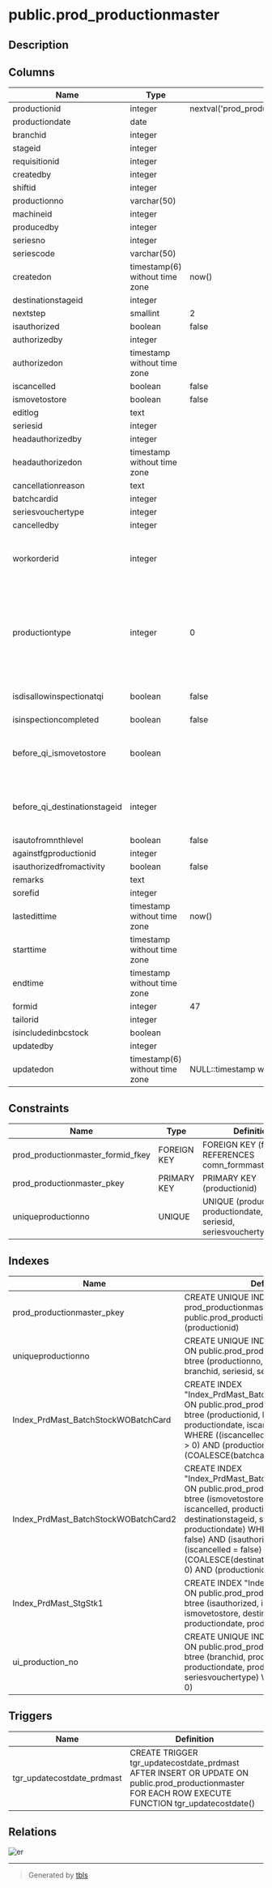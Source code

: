 # public.prod_productionmaster

## Description

## Columns

| Name | Type | Default | Nullable | Children | Parents | Comment |
| ---- | ---- | ------- | -------- | -------- | ------- | ------- |
| productionid | integer | nextval('prod_productionmaster_productionid_seq'::regclass) | false |  |  |  |
| productiondate | date |  | true |  |  |  |
| branchid | integer |  | true |  |  |  |
| stageid | integer |  | true |  |  |  |
| requisitionid | integer |  | true |  |  |  |
| createdby | integer |  | true |  |  |  |
| shiftid | integer |  | true |  |  |  |
| productionno | varchar(50) |  | true |  |  |  |
| machineid | integer |  | true |  |  |  |
| producedby | integer |  | true |  |  |  |
| seriesno | integer |  | true |  |  |  |
| seriescode | varchar(50) |  | true |  |  |  |
| createdon | timestamp(6) without time zone | now() | true |  |  |  |
| destinationstageid | integer |  | true |  |  |  |
| nextstep | smallint | 2 | false |  |  |  |
| isauthorized | boolean | false | true |  |  |  |
| authorizedby | integer |  | true |  |  |  |
| authorizedon | timestamp without time zone |  | true |  |  |  |
| iscancelled | boolean | false | false |  |  |  |
| ismovetostore | boolean | false | true |  |  |  |
| editlog | text |  | true |  |  |  |
| seriesid | integer |  | true |  |  |  |
| headauthorizedby | integer |  | true |  |  |  |
| headauthorizedon | timestamp without time zone |  | true |  |  |  |
| cancellationreason | text |  | true |  |  |  |
| batchcardid | integer |  | true |  |  |  |
| seriesvouchertype | integer |  | true |  |  |  |
| cancelledby | integer |  | true |  |  |  |
| workorderid | integer |  | true |  |  | It will be filled when stage id is -1 (Work Order Stage)<br>It is jobworkid of jw_template |
| productiontype | integer | 0 | true |  |  | 0--Production And Movement<br>1--Production (Trading)<br>2--Production from Quality Inspection<br>3--Workorder Movement<br>4--Rejection |
| isdisallowinspectionatqi | boolean | false | true |  |  | Is By Pass Inspection at Quality Inspection |
| isinspectioncompleted | boolean | false | true |  |  |  |
| before_qi_ismovetostore | boolean |  | true |  |  | Update for New Production From QI for IsMoveToStore=True in Old Production |
| before_qi_destinationstageid | integer |  | true |  |  | Update for New Production From QI for IsMoveToStore=True in Old Production |
| isautofromnthlevel | boolean | false | true |  |  |  |
| againstfgproductionid | integer |  | true |  |  |  |
| isauthorizedfromactivity | boolean | false | false |  |  |  |
| remarks | text |  | true |  |  |  |
| sorefid | integer |  | true |  |  |  |
| lastedittime | timestamp without time zone | now() | false |  |  |  |
| starttime | timestamp without time zone |  | true |  |  |  |
| endtime | timestamp without time zone |  | true |  |  |  |
| formid | integer | 47 | false |  | [public.comn_formmaster](public.comn_formmaster.md) |  |
| tailorid | integer |  | true |  |  |  |
| isincludedinbcstock | boolean |  | true |  |  |  |
| updatedby | integer |  | true |  |  |  |
| updatedon | timestamp(6) without time zone | NULL::timestamp without time zone | true |  |  |  |

## Constraints

| Name | Type | Definition |
| ---- | ---- | ---------- |
| prod_productionmaster_formid_fkey | FOREIGN KEY | FOREIGN KEY (formid) REFERENCES comn_formmaster(formid) |
| prod_productionmaster_pkey | PRIMARY KEY | PRIMARY KEY (productionid) |
| uniqueproductionno | UNIQUE | UNIQUE (productionno, productiondate, branchid, seriesid, seriesvouchertype) |

## Indexes

| Name | Definition |
| ---- | ---------- |
| prod_productionmaster_pkey | CREATE UNIQUE INDEX prod_productionmaster_pkey ON public.prod_productionmaster USING btree (productionid) |
| uniqueproductionno | CREATE UNIQUE INDEX uniqueproductionno ON public.prod_productionmaster USING btree (productionno, productiondate, branchid, seriesid, seriesvouchertype) |
| Index_PrdMast_BatchStockWOBatchCard | CREATE INDEX "Index_PrdMast_BatchStockWOBatchCard" ON public.prod_productionmaster USING btree (productionid, branchid, stageid, productiondate, iscancelled, batchcardid) WHERE ((iscancelled = false) AND (stageid > 0) AND (productionid > 0) AND (COALESCE(batchcardid, 0) = 0)) |
| Index_PrdMast_BatchStockWOBatchCard2 | CREATE INDEX "Index_PrdMast_BatchStockWOBatchCard2" ON public.prod_productionmaster USING btree (ismovetostore, isauthorized, iscancelled, productionid, destinationstageid, stageid, branchid, productiondate) WHERE ((ismovetostore = false) AND (isauthorized = true) AND (iscancelled = false) AND (COALESCE(destinationstageid, stageid) > 0) AND (productionid > 0)) |
| Index_PrdMast_StgStk1 | CREATE INDEX "Index_PrdMast_StgStk1" ON public.prod_productionmaster USING btree (isauthorized, iscancelled, ismovetostore, destinationstageid, stageid, productiondate, productionid, branchid) |
| ui_production_no | CREATE UNIQUE INDEX ui_production_no ON public.prod_productionmaster USING btree (branchid, productiontype, productiondate, productionno, seriesvouchertype) WHERE (productionid > 0) |

## Triggers

| Name | Definition |
| ---- | ---------- |
| tgr_updatecostdate_prdmast | CREATE TRIGGER tgr_updatecostdate_prdmast AFTER INSERT OR UPDATE ON public.prod_productionmaster FOR EACH ROW EXECUTE FUNCTION tgr_updatecostdate() |

## Relations

![er](public.prod_productionmaster.svg)

---

> Generated by [tbls](https://github.com/k1LoW/tbls)
